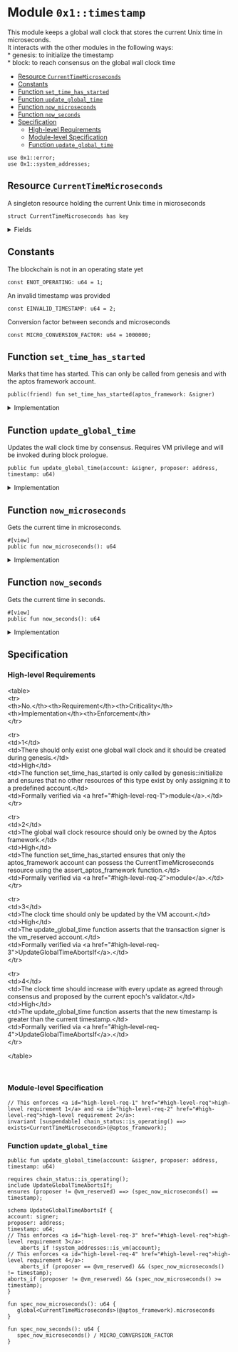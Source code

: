 
<a id="0x1_timestamp"></a>

# Module `0x1::timestamp`

This module keeps a global wall clock that stores the current Unix time in microseconds.<br/> It interacts with the other modules in the following ways:<br/> &#42; genesis: to initialize the timestamp<br/> &#42; block: to reach consensus on the global wall clock time


-  [Resource `CurrentTimeMicroseconds`](#0x1_timestamp_CurrentTimeMicroseconds)
-  [Constants](#@Constants_0)
-  [Function `set_time_has_started`](#0x1_timestamp_set_time_has_started)
-  [Function `update_global_time`](#0x1_timestamp_update_global_time)
-  [Function `now_microseconds`](#0x1_timestamp_now_microseconds)
-  [Function `now_seconds`](#0x1_timestamp_now_seconds)
-  [Specification](#@Specification_1)
    -  [High-level Requirements](#high-level-req)
    -  [Module-level Specification](#module-level-spec)
    -  [Function `update_global_time`](#@Specification_1_update_global_time)


<pre><code>use 0x1::error;<br/>use 0x1::system_addresses;<br/></code></pre>



<a id="0x1_timestamp_CurrentTimeMicroseconds"></a>

## Resource `CurrentTimeMicroseconds`

A singleton resource holding the current Unix time in microseconds


<pre><code>struct CurrentTimeMicroseconds has key<br/></code></pre>



<details>
<summary>Fields</summary>


<dl>
<dt>
<code>microseconds: u64</code>
</dt>
<dd>

</dd>
</dl>


</details>

<a id="@Constants_0"></a>

## Constants


<a id="0x1_timestamp_ENOT_OPERATING"></a>

The blockchain is not in an operating state yet


<pre><code>const ENOT_OPERATING: u64 &#61; 1;<br/></code></pre>



<a id="0x1_timestamp_EINVALID_TIMESTAMP"></a>

An invalid timestamp was provided


<pre><code>const EINVALID_TIMESTAMP: u64 &#61; 2;<br/></code></pre>



<a id="0x1_timestamp_MICRO_CONVERSION_FACTOR"></a>

Conversion factor between seconds and microseconds


<pre><code>const MICRO_CONVERSION_FACTOR: u64 &#61; 1000000;<br/></code></pre>



<a id="0x1_timestamp_set_time_has_started"></a>

## Function `set_time_has_started`

Marks that time has started. This can only be called from genesis and with the aptos framework account.


<pre><code>public(friend) fun set_time_has_started(aptos_framework: &amp;signer)<br/></code></pre>



<details>
<summary>Implementation</summary>


<pre><code>public(friend) fun set_time_has_started(aptos_framework: &amp;signer) &#123;<br/>    system_addresses::assert_aptos_framework(aptos_framework);<br/>    let timer &#61; CurrentTimeMicroseconds &#123; microseconds: 0 &#125;;<br/>    move_to(aptos_framework, timer);<br/>&#125;<br/></code></pre>



</details>

<a id="0x1_timestamp_update_global_time"></a>

## Function `update_global_time`

Updates the wall clock time by consensus. Requires VM privilege and will be invoked during block prologue.


<pre><code>public fun update_global_time(account: &amp;signer, proposer: address, timestamp: u64)<br/></code></pre>



<details>
<summary>Implementation</summary>


<pre><code>public fun update_global_time(<br/>    account: &amp;signer,<br/>    proposer: address,<br/>    timestamp: u64<br/>) acquires CurrentTimeMicroseconds &#123;<br/>    // Can only be invoked by AptosVM signer.<br/>    system_addresses::assert_vm(account);<br/><br/>    let global_timer &#61; borrow_global_mut&lt;CurrentTimeMicroseconds&gt;(@aptos_framework);<br/>    let now &#61; global_timer.microseconds;<br/>    if (proposer &#61;&#61; @vm_reserved) &#123;<br/>        // NIL block with null address as proposer. Timestamp must be equal.<br/>        assert!(now &#61;&#61; timestamp, error::invalid_argument(EINVALID_TIMESTAMP));<br/>    &#125; else &#123;<br/>        // Normal block. Time must advance<br/>        assert!(now &lt; timestamp, error::invalid_argument(EINVALID_TIMESTAMP));<br/>        global_timer.microseconds &#61; timestamp;<br/>    &#125;;<br/>&#125;<br/></code></pre>



</details>

<a id="0x1_timestamp_now_microseconds"></a>

## Function `now_microseconds`

Gets the current time in microseconds.


<pre><code>&#35;[view]<br/>public fun now_microseconds(): u64<br/></code></pre>



<details>
<summary>Implementation</summary>


<pre><code>public fun now_microseconds(): u64 acquires CurrentTimeMicroseconds &#123;<br/>    borrow_global&lt;CurrentTimeMicroseconds&gt;(@aptos_framework).microseconds<br/>&#125;<br/></code></pre>



</details>

<a id="0x1_timestamp_now_seconds"></a>

## Function `now_seconds`

Gets the current time in seconds.


<pre><code>&#35;[view]<br/>public fun now_seconds(): u64<br/></code></pre>



<details>
<summary>Implementation</summary>


<pre><code>public fun now_seconds(): u64 acquires CurrentTimeMicroseconds &#123;<br/>    now_microseconds() / MICRO_CONVERSION_FACTOR<br/>&#125;<br/></code></pre>



</details>

<a id="@Specification_1"></a>

## Specification




<a id="high-level-req"></a>

### High-level Requirements

&lt;table&gt;<br/>&lt;tr&gt;<br/>&lt;th&gt;No.&lt;/th&gt;&lt;th&gt;Requirement&lt;/th&gt;&lt;th&gt;Criticality&lt;/th&gt;&lt;th&gt;Implementation&lt;/th&gt;&lt;th&gt;Enforcement&lt;/th&gt;<br/>&lt;/tr&gt;<br/>

&lt;tr&gt;<br/>&lt;td&gt;1&lt;/td&gt;<br/>&lt;td&gt;There should only exist one global wall clock and it should be created during genesis.&lt;/td&gt;<br/>&lt;td&gt;High&lt;/td&gt;<br/>&lt;td&gt;The function set_time_has_started is only called by genesis::initialize and ensures that no other resources of this type exist by only assigning it to a predefined account.&lt;/td&gt;<br/>&lt;td&gt;Formally verified via &lt;a href&#61;&quot;&#35;high&#45;level&#45;req&#45;1&quot;&gt;module&lt;/a&gt;.&lt;/td&gt;<br/>&lt;/tr&gt;<br/>

&lt;tr&gt;<br/>&lt;td&gt;2&lt;/td&gt;<br/>&lt;td&gt;The global wall clock resource should only be owned by the Aptos framework.&lt;/td&gt;<br/>&lt;td&gt;High&lt;/td&gt;<br/>&lt;td&gt;The function set_time_has_started ensures that only the aptos_framework account can possess the CurrentTimeMicroseconds resource using the assert_aptos_framework function.&lt;/td&gt;<br/>&lt;td&gt;Formally verified via &lt;a href&#61;&quot;&#35;high&#45;level&#45;req&#45;2&quot;&gt;module&lt;/a&gt;.&lt;/td&gt;<br/>&lt;/tr&gt;<br/>

&lt;tr&gt;<br/>&lt;td&gt;3&lt;/td&gt;<br/>&lt;td&gt;The clock time should only be updated by the VM account.&lt;/td&gt;<br/>&lt;td&gt;High&lt;/td&gt;<br/>&lt;td&gt;The update_global_time function asserts that the transaction signer is the vm_reserved account.&lt;/td&gt;<br/>&lt;td&gt;Formally verified via &lt;a href&#61;&quot;&#35;high&#45;level&#45;req&#45;3&quot;&gt;UpdateGlobalTimeAbortsIf&lt;/a&gt;.&lt;/td&gt;<br/>&lt;/tr&gt;<br/>

&lt;tr&gt;<br/>&lt;td&gt;4&lt;/td&gt;<br/>&lt;td&gt;The clock time should increase with every update as agreed through consensus and proposed by the current epoch&apos;s validator.&lt;/td&gt;<br/>&lt;td&gt;High&lt;/td&gt;<br/>&lt;td&gt;The update_global_time function asserts that the new timestamp is greater than the current timestamp.&lt;/td&gt;<br/>&lt;td&gt;Formally verified via &lt;a href&#61;&quot;&#35;high&#45;level&#45;req&#45;4&quot;&gt;UpdateGlobalTimeAbortsIf&lt;/a&gt;.&lt;/td&gt;<br/>&lt;/tr&gt;<br/>

&lt;/table&gt;<br/>

<br/>


<a id="module-level-spec"></a>

### Module-level Specification


<pre><code>// This enforces &lt;a id&#61;&quot;high&#45;level&#45;req&#45;1&quot; href&#61;&quot;&#35;high&#45;level&#45;req&quot;&gt;high&#45;level requirement 1&lt;/a&gt; and &lt;a id&#61;&quot;high&#45;level&#45;req&#45;2&quot; href&#61;&quot;&#35;high&#45;level&#45;req&quot;&gt;high&#45;level requirement 2&lt;/a&gt;:
invariant [suspendable] chain_status::is_operating() &#61;&#61;&gt; exists&lt;CurrentTimeMicroseconds&gt;(@aptos_framework);<br/></code></pre>



<a id="@Specification_1_update_global_time"></a>

### Function `update_global_time`


<pre><code>public fun update_global_time(account: &amp;signer, proposer: address, timestamp: u64)<br/></code></pre>




<pre><code>requires chain_status::is_operating();<br/>include UpdateGlobalTimeAbortsIf;<br/>ensures (proposer !&#61; @vm_reserved) &#61;&#61;&gt; (spec_now_microseconds() &#61;&#61; timestamp);<br/></code></pre>




<a id="0x1_timestamp_UpdateGlobalTimeAbortsIf"></a>


<pre><code>schema UpdateGlobalTimeAbortsIf &#123;<br/>account: signer;<br/>proposer: address;<br/>timestamp: u64;<br/>// This enforces &lt;a id&#61;&quot;high&#45;level&#45;req&#45;3&quot; href&#61;&quot;&#35;high&#45;level&#45;req&quot;&gt;high&#45;level requirement 3&lt;/a&gt;:
    aborts_if !system_addresses::is_vm(account);<br/>// This enforces &lt;a id&#61;&quot;high&#45;level&#45;req&#45;4&quot; href&#61;&quot;&#35;high&#45;level&#45;req&quot;&gt;high&#45;level requirement 4&lt;/a&gt;:
    aborts_if (proposer &#61;&#61; @vm_reserved) &amp;&amp; (spec_now_microseconds() !&#61; timestamp);<br/>aborts_if (proposer !&#61; @vm_reserved) &amp;&amp; (spec_now_microseconds() &gt;&#61; timestamp);<br/>&#125;<br/></code></pre>




<a id="0x1_timestamp_spec_now_microseconds"></a>


<pre><code>fun spec_now_microseconds(): u64 &#123;<br/>   global&lt;CurrentTimeMicroseconds&gt;(@aptos_framework).microseconds<br/>&#125;<br/></code></pre>




<a id="0x1_timestamp_spec_now_seconds"></a>


<pre><code>fun spec_now_seconds(): u64 &#123;<br/>   spec_now_microseconds() / MICRO_CONVERSION_FACTOR<br/>&#125;<br/></code></pre>


[move-book]: https://aptos.dev/move/book/SUMMARY
